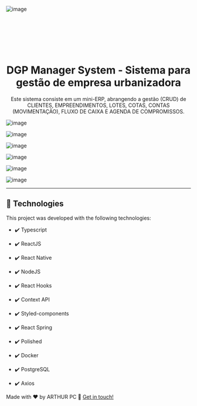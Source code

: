   ![image](https://user-images.githubusercontent.com/52004768/83304437-3f47d680-a1d5-11ea-9060-7e1608396540.png)
  
<h1 align="center">
<br>
<br>
<br>
DGP Manager System - Sistema para gestão de empresa urbanizadora
</h1>

<p align="center">Este sistema consiste em um mini-ERP, abrangendo a gestão (CRUD) de CLIENTES, EMPREENDIMENTOS, LOTES, COTAS, CONTAS (MOVIMENTAÇÃO), FLUXO DE CAIXA E AGENDA DE COMPROMISSOS.</p>


![image](https://user-images.githubusercontent.com/52004768/83306204-85526980-a1d8-11ea-83c1-afc33c1a4ce9.png)

![image](https://user-images.githubusercontent.com/52004768/83306245-9a2efd00-a1d8-11ea-8581-fa191e7995ec.png)

![image](https://user-images.githubusercontent.com/52004768/83306287-ad41cd00-a1d8-11ea-80d0-b12181acb1e4.png)

![image](https://user-images.githubusercontent.com/52004768/83306336-c0549d00-a1d8-11ea-9a64-0b7fad76bc56.png)

![image](https://user-images.githubusercontent.com/52004768/83306355-cba7c880-a1d8-11ea-876b-2b18f1c95698.png)

![image](https://user-images.githubusercontent.com/52004768/83306402-dcf0d500-a1d8-11ea-8aff-4b9e7e26738f.png)


<hr />


## 🚀 Technologies

This project was developed with the following technologies:

- ✔️ Typescript

- ✔️ ReactJS

- ✔️ React Native

- ✔️ NodeJS

- ✔️ React Hooks

- ✔️ Context API

- ✔️ Styled-components

- ✔️ React Spring

- ✔️ Polished

- ✔️ Docker

- ✔️ PostgreSQL

- ✔️ Axios


Made with ♥ by ARTHUR PC :wave: [Get in touch!](https://www.linkedin.com/in/arthurpc03/)
